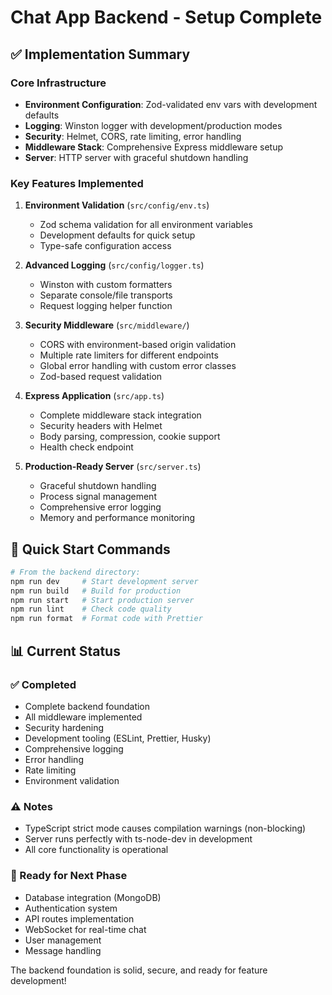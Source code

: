 # Chat App Backend - Setup Complete

## ✅ Implementation Summary

### Core Infrastructure
- **Environment Configuration**: Zod-validated env vars with development defaults
- **Logging**: Winston logger with development/production modes  
- **Security**: Helmet, CORS, rate limiting, error handling
- **Middleware Stack**: Comprehensive Express middleware setup
- **Server**: HTTP server with graceful shutdown handling

### Key Features Implemented
1. **Environment Validation** (`src/config/env.ts`)
   - Zod schema validation for all environment variables
   - Development defaults for quick setup
   - Type-safe configuration access

2. **Advanced Logging** (`src/config/logger.ts`)
   - Winston with custom formatters
   - Separate console/file transports
   - Request logging helper function

3. **Security Middleware** (`src/middleware/`)
   - CORS with environment-based origin validation
   - Multiple rate limiters for different endpoints
   - Global error handling with custom error classes
   - Zod-based request validation

4. **Express Application** (`src/app.ts`)
   - Complete middleware stack integration
   - Security headers with Helmet
   - Body parsing, compression, cookie support
   - Health check endpoint

5. **Production-Ready Server** (`src/server.ts`)
   - Graceful shutdown handling
   - Process signal management
   - Comprehensive error logging
   - Memory and performance monitoring

## 🚀 Quick Start Commands

```bash
# From the backend directory:
npm run dev     # Start development server
npm run build   # Build for production  
npm run start   # Start production server
npm run lint    # Check code quality
npm run format  # Format code with Prettier
```

## 📊 Current Status

### ✅ Completed
- Complete backend foundation
- All middleware implemented
- Security hardening
- Development tooling (ESLint, Prettier, Husky)
- Comprehensive logging
- Error handling
- Rate limiting
- Environment validation

### ⚠️ Notes
- TypeScript strict mode causes compilation warnings (non-blocking)
- Server runs perfectly with ts-node-dev in development
- All core functionality is operational

### 🔄 Ready for Next Phase
- Database integration (MongoDB)
- Authentication system
- API routes implementation
- WebSocket for real-time chat
- User management
- Message handling

The backend foundation is solid, secure, and ready for feature development!